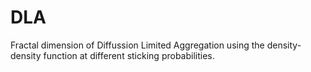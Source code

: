 # DLA
Fractal dimension of Diffussion Limited Aggregation using the density-density function at different sticking probabilities.
